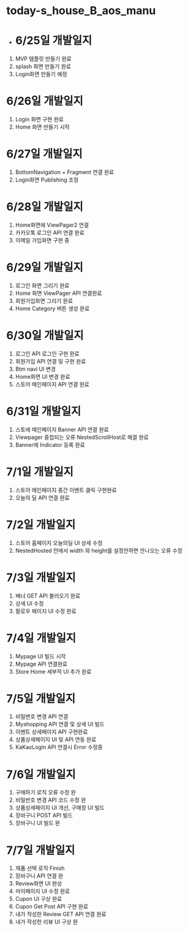 # today-s_house_B_aos_manu
* # 6/25일 개발일지
1. MVP 템플릿 만들기 완료
2. splash 화면 만들기 완료
3. Login화면 만들기 예정 

# 6/26일 개발일지
1. Login 화면 구현 완료
2. Home 화면 만들기 시작


# 6/27일 개발일지
1. BottomNavigation + Fragment 연결 완료
2. Login화면 Publishing 조정

# 6/28일 개발일지
1. Home화면에 ViewPager2 연결
2. 카카오톡 로그인 API 연결 완료
3. 이메일 가입화면 구현 중

# 6/29일 개발일지
1. 로그인 화면 그리기 완료
2. Home 화면 ViewPager API 연결완료
3. 회원가입화면 그리기 완료
4. Home Category 버튼 생성 완료

# 6/30일 개발일지
1. 로그인 API 로그인 구현 완료
2. 회원가입 API 연결 및 구현 완료
3. Btm navi UI 변경
4. Home화면 UI 변경 완료
5. 스토어 메인페이지 API 연결 완료

# 6/31일 개발일지
1. 스토에 메인페이지 Banner API 연결 완료
2. Viewpager 중첩되는 오류 NestedScrollHost로 해결 완료
3. Banner에 Indicator 등록 완료

# 7/1일 개발일지
1. 스토어 메인페이지 중간 이벤트 클릭 구현완료
2. 오늘의 딜 API 연결 완료

# 7/2일 개발일지
1. 스토어 홈페이지 오늘의딜 UI 상세 수정
2. NestedHosted 안에서 width 와 height를 설정안하면 안나오는 오류 수정 

# 7/3일 개발일지
1. 배너 GET API 불러오기 완료
2. 상세 UI 수정
3. 팔로우 페이지 UI 수정 완료

# 7/4일 개발일지
1. Mypage UI 빌드 시작
2. Mypage API 연결완료
3. Store Home 세부적 UI 추가 완료

# 7/5일 개발일지
1. 비밀변호 변경 API 연결
2. Myshopping API 연결 및 상세 UI 빌드
3. 이벤트 상세페이지 API 구현완료
4. 상품상세페이지 UI 및 API 연동 완료
5. KaKaoLogin API 연결시 Error 수정중

# 7/6일 개발일지
1. 구매하기 로직 오류 수정 완
2. 비밀번호 변경 API 코드 수정 완
3. 상품상세페이지 UI 개선, 구매창 UI 빌드
4. 장바구니 POST API 빌드
5. 장바구니 UI 빌드 완

# 7/7일 개발일지
1. 제품 선택 로직 Finish
2. 장바구니 API 연결 완
3. Review화면 UI 완성
4. 마이페이지 UI 수정 완료
5. Cupon UI 구상 완료
6. Cupon Get Post API 구현 완료
7. 내가 작성한 Review GET API 연결 완료
8. 내가 작성한 리뷰 UI 구상 완

